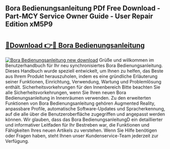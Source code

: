## Bora Bedienungsanleitung PDf Free Download - Part-MCY Service Owner Guide - User Repair Edition xM5P9

# <h2><a href="http://df4gpb3.blite.top/?on=Bora+Bedienungsanleitung">🔗Download 👉🔴 Bora Bedienungsanleitung</a></h2>

[![Bora Bedienungsanleitung new download](https://i.imgur.com/lujVjoI.png)](http://df4gpb3.blite.top/?on=Bora+Bedienungsanleitung)
Grüße und willkommen im Benutzerhandbuch für Ihr neu synchronisiertes Bora Bedienungsanleitung. Dieses Handbuch wurde speziell entwickelt, um Ihnen zu helfen, das Beste aus Ihrem Produkt herauszuholen, indem es eine gründliche Erläuterung seiner Funktionen, Einrichtung, Verwendung, Wartung und Problemlösung enthält. Sicherheitsvorkehrungen für den Innenbereich Bitte beachten Sie alle Sicherheitsvorkehrungen, wenn Sie Ihren neuen Bora Bedienungsanleitung in Innenräumen verwenden. Zu den erweiterten Funktionen von Bora Bedienungsanleitung gehören Augmented Reality, anpassbare Profile, automatische Software-Updates und Spracherkennung, auf die alle über die Benutzeroberfläche zugegriffen und angepasst werden können. Wir glauben, dass das Bora BedienungsanleitungD ein detaillierter und informativer Leitfaden für Ihr Bestreben war, die Funktionen und Fähigkeiten Ihres neuen Artikels zu verstehen. Wenn Sie Hilfe benötigen oder Fragen haben, steht Ihnen unser Kundenservice-Team jederzeit zur Verfügung.
